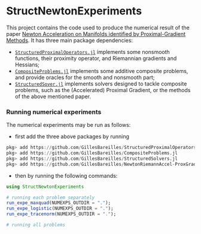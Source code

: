 # StructNewtonExperiments

This project contains the code used to produce the numerical result of the paper [Newton Acceleration on Manifolds identified by Proximal-Gradient Methods](https://arxiv.org/abs/2012.12936). It has three main package dependencies:
- [`StructuredProximalOperators.jl`](https://github.com/GillesBareilles/StructuredProximalOperators.jl) implements some nonsmooth functions, their proximity operator, and Riemannian gradients and Hessians;
- [`CompositeProblems.jl`](https://github.com/GillesBareilles/CompositeProblems.jl) implements some additive composite problems, and provide oracles for the smooth and nonsmooth part;
- [`StructuredSover.jl`](https://github.com/GillesBareilles/StructuredSolvers.jl) implements solvers designed to tackle composite problems, such as the (Accelerated) Proximal Gradient, or the methods of the above mentioned paper.

### Running numerical experiments

The numerical experiments may be run as follows:
- first add the three above packages by running
```julia
pkg> add https://github.com/GillesBareilles/StructuredProximalOperators.jl
pkg> add https://github.com/GillesBareilles/CompositeProblems.jl
pkg> add https://github.com/GillesBareilles/StructuredSolvers.jl
pkg> add https://github.com/GillesBareilles/NewtonRiemannAccel-ProxGrad
```

- then by running the following commands:
```julia
using StructNewtonExperiments

# running each problem separately
run_expe_maxquad(NUMEXPS_OUTDIR = ".");
run_expe_logistic(NUMEXPS_OUTDIR = ".");
run_expe_tracenorm(NUMEXPS_OUTDIR = ".");

# running all problems
```


<!-- Alternatively, the numerical experiments may be run near automatically using docker as follows: -->

